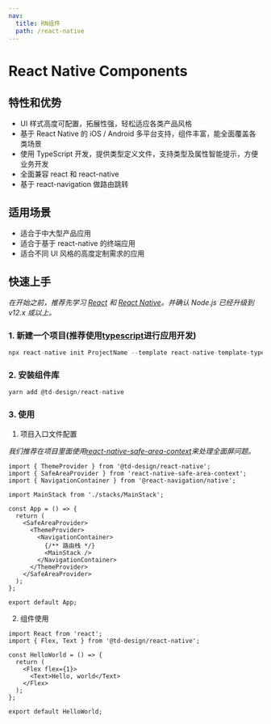 ```yaml
---
nav:
  title: RN组件
  path: /react-native
---
```


# React Native Components

## 特性和优势

- UI 样式高度可配置，拓展性强，轻松适应各类产品风格
- 基于 React Native 的 iOS / Android 多平台支持，组件丰富，能全面覆盖各类场景
- 使用 TypeScript 开发，提供类型定义文件，支持类型及属性智能提示，方便业务开发
- 全面兼容 react 和 react-native
- 基于 react-navigation 做路由跳转

## 适用场景

- 适合于中大型产品应用
- 适合于基于 react-native 的终端应用
- 适合不同 UI 风格的高度定制需求的应用

## 快速上手

_在开始之前，推荐先学习 [React](https://reactjs.org/) 和 [React Native](http://reactnative.dev/)。并确认 Node.js 已经升级到 v12.x 或以上。_

### 1. 新建一个项目(推荐使用[typescript](https://www.typescriptlang.org/)进行应用开发)

```js
npx react-native init ProjectName --template react-native-template-typescript
```

### 2. 安装组件库

```js
yarn add @td-design/react-native
```

### 3. 使用

1. 项目入口文件配置

_我们推荐在项目里面使用[react-native-safe-area-context](https://github.com/th3rdwave/react-native-safe-area-context)来处理全面屏问题。_

```tsx | pure
import { ThemeProvider } from '@td-design/react-native';
import { SafeAreaProvider } from 'react-native-safe-area-context';
import { NavigationContainer } from '@react-navigation/native';

import MainStack from './stacks/MainStack';

const App = () => {
  return (
    <SafeAreaProvider>
      <ThemeProvider>
        <NavigationContainer>
          {/** 路由栈 */}
          <MainStack />
        </NavigationContainer>
      </ThemeProvider>
    </SafeAreaProvider>
  );
};

export default App;
```

2. 组件使用

```tsx | pure
import React from 'react';
import { Flex, Text } from '@td-design/react-native';

const HelloWorld = () => {
  return (
    <Flex flex={1}>
      <Text>Hello, world</Text>
    </Flex>
  );
};

export default HelloWorld;
```
